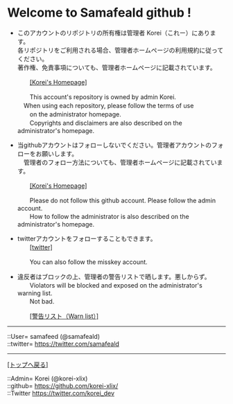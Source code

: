 # Welcome to Samafeald github !

* このアカウントのリポジトリの所有権は管理者 Korei（これー）にあります。  
  各リポジトリをご利用される場合、管理者ホームページの利用規約に従ってください。  
  著作権、免責事項についても、管理者ホームページに記載されています。  
  
  　　[[Korei's Homepage]](https://github.com/korei-xlix/homepage)  
  
  　　This account's repository is owned by admin Korei.  
    　When using each repository, please follow the terms of use  
  　　on the administrator homepage.  
  　　Copyrights and disclaimers are also described on the administrator's homepage.  

* 当githubアカウントはフォローしないでください。管理者アカウントのフォローをお願いします。  
　管理者のフォロー方法についても、管理者ホームページに記載されています。  
  
  　　[[Korei's Homepage]](https://github.com/korei-xlix/homepage)  
  
  　　Please do not follow this github account. Please follow the admin account.  
  　　How to follow the administrator is also described on the administrator's homepage.  
  

* twitterアカウントをフォローすることもできます。  
  　　[[twitter]](https://twitter.com/samafeald)  
  
  　　You can also follow the misskey account.  
  

* 違反者はブロックの上、管理者の警告リストで晒します。悪しからず。  
  　　Violators will be blocked and exposed on the administrator's warning list.  
  　　Not bad.  
  
  　　[[警告リスト（Warn list）]](https://github.com/korei-xlix/warnlists/blob/main/list_github.md)
  
  
  


***
::User= samafeed (@samafeald)  
::twitter= https://twitter.com/samafeald  
  
  


***
[[トップへ戻る]](/readme.md)  
  
::Admin= Korei (@korei-xlix)  
::github= https://github.com/korei-xlix/  
::Twitter https://twitter.com/korei_dev  
